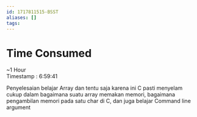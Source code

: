 ```yaml
---
id: 1717811515-BSST
aliases: []
tags:
---
```

# Time Consumed
~1 Hour  
Timestamp : 6:59:41

Penyelesaian belajar Array dan tentu saja karena ini C pasti menyelam cukup dalam bagaimana suatu array memakan memori, bagaimana pengambilan memori pada satu char di C, dan juga belajar Command line argument
